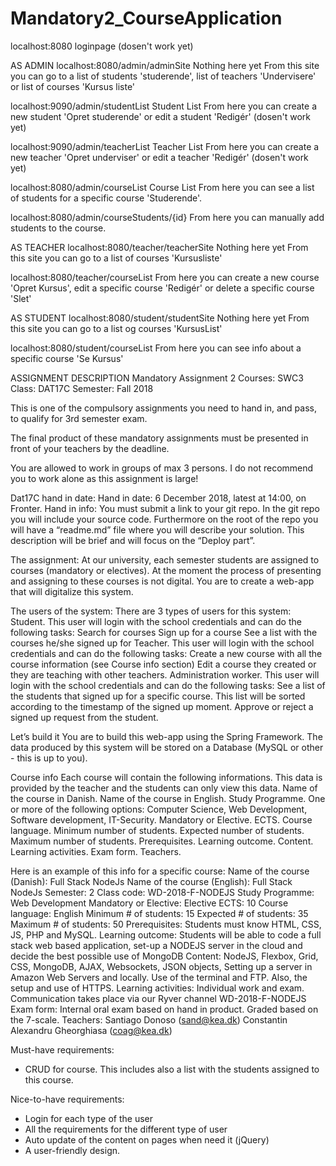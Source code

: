 # Mandatory2_CourseApplication

localhost:8080                            loginpage (dosen't work yet)

AS ADMIN
localhost:8080/admin/adminSite            Nothing here yet
                                          From this site you can go to a list of students 'studerende', list of teachers 'Undervisere'
                                          or list of courses 'Kursus liste'
                                  
localhost:9090/admin/studentList          Student List
                                          From here you can create a new student 'Opret studerende' or
                                          edit a student 'Redigér' (dosen't work yet)

localhost:9090/admin/teacherList          Teacher List
                                          From here you can create a new teacher 'Opret underviser' or
                                          edit a teacher 'Redigér' (dosen't work yet)
                                        
localhost:8080/admin/courseList           Course List
                                          From here you can see a list of students for a specific course 'Studerende'.

localhost:8080/admin/courseStudents/{id}  From here you can manually add students to the course.

AS TEACHER
localhost:8080/teacher/teacherSite        Nothing here yet
                                          From this site you can go to a list of courses 'Kursusliste'
                                          
localhost:8080/teacher/courseList         From here you can create a new course 'Opret Kursus', edit a specific course 'Redigér'
                                          or delete a specific course 'Slet'
                                          
AS STUDENT
localhost:8080/student/studentSite        Nothing here yet
                                          From this site you can go to a list og courses 'KursusList'
                                          
localhost:8080/student/courseList         From here you can see info about a specific course 'Se Kursus'


ASSIGNMENT DESCRIPTION
Mandatory Assignment 2
Courses: SWC3
Class: DAT17C
Semester: Fall 2018

This is one of the compulsory assignments you need to hand in, and pass, to qualify for 3rd semester exam. 

The final product of these mandatory assignments must be presented in front of your teachers by the deadline.

You are allowed to work in groups of max 3 persons. I do not recommend you to work alone as this assignment is large!

Dat17C hand in date:
Hand in date: 
6 December 2018, latest at 14:00, on Fronter.
Hand in info: 
You must submit a link to your git repo. 
In the git repo you will include your source code. Furthermore on the root of the repo you will have a “readme.md” file where you will describe your solution. This description will be brief and will focus on the “Deploy part”. 

The assignment:
At our university, each semester students are assigned to courses (mandatory or electives). At the moment the process of presenting and assigning to these courses is not digital. You are to create a web-app that will digitalize this system.

The users of the system:
There are 3 types of users for this system:
Student. This user will login with the school credentials and can do the following tasks:
Search for courses
Sign up for a course
See a list with the courses he/she signed up for
Teacher. This user will login with the school credentials and can do the following tasks:
Create a new course with all the course information (see Course info section)
Edit a course they created or they are teaching with other teachers.
Administration worker. This user will login with the school credentials and can do the following tasks:
See a list of the students that signed up for a specific course. This list will be sorted according to the timestamp of the signed up moment.
Approve or reject a signed up request from the student.

Let’s build it
You are to build this web-app using the Spring Framework. The data produced by this system will be stored on a Database (MySQL or other - this is up to you).

Course info
Each course will contain the following informations. This data is provided by the teacher and the students can only view this data.
Name of the course in Danish.
Name of the course in English.
Study Programme. One or more of the following options:
Computer Science, 
Web Development,
Software development,
IT-Security.
Mandatory or Elective.
ECTS.
Course language.
Minimum number of students.
Expected number of students.
Maximum number of students.
Prerequisites.
Learning outcome.
Content.
Learning activities.
Exam form.
Teachers.

Here is an example of this info for a specific course:
Name of the course (Danish):    Full Stack NodeJs
Name of the course (English):   Full Stack NodeJs
Semester:                       2
Class code:                     WD-2018-F-NODEJS
Study Programme:                Web Development
Mandatory or Elective:          Elective
ECTS:                           10
Course language:                English
Minimum # of students:          15
Expected # of students:         35
Maximum # of students:          50
Prerequisites:                  Students must know HTML, CSS, JS, PHP and MySQL.
Learning outcome:               Students will be able to code a full stack web based application, set-up a NODEJS server in the cloud and decide the best possible use of MongoDB
Content:                        NodeJS, Flexbox, Grid, CSS, MongoDB, AJAX, Websockets, JSON objects, Setting up a server in Amazon Web Servers and locally. Use of the terminal and FTP. Also, the setup and use of HTTPS.
Learning activities:            Individual work and exam. Communication takes place via our Ryver channel WD-2018-F-NODEJS
Exam form:                      Internal oral exam based on hand in product. Graded based on the 7-scale.
Teachers:                       Santiago Donoso (sand@kea.dk) Constantin Alexandru Gheorghiasa (coag@kea.dk)

Must-have requirements:
- CRUD for course. This includes also a list with the students assigned to this course.

Nice-to-have requirements:
- Login for each type of the user
- All the requirements for the different type of user
- Auto update of the content on pages when need it (jQuery)
- A user-friendly design.
